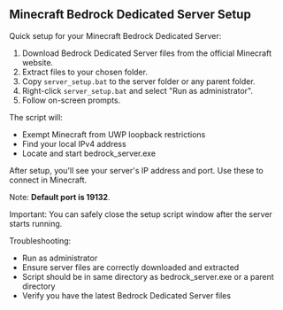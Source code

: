 ## Minecraft Bedrock Dedicated Server Setup

Quick setup for your Minecraft Bedrock Dedicated Server:

1. Download Bedrock Dedicated Server files from the official Minecraft website.
2. Extract files to your chosen folder.
3. Copy `server_setup.bat` to the server folder or any parent folder.
4. Right-click `server_setup.bat` and select "Run as administrator".
5. Follow on-screen prompts.

The script will:
- Exempt Minecraft from UWP loopback restrictions
- Find your local IPv4 address
- Locate and start bedrock_server.exe

After setup, you'll see your server's IP address and port. Use these to connect in Minecraft.

Note: **Default port is 19132**.

Important: You can safely close the setup script window after the server starts running.

Troubleshooting:
- Run as administrator
- Ensure server files are correctly downloaded and extracted
- Script should be in same directory as bedrock_server.exe or a parent directory
- Verify you have the latest Bedrock Dedicated Server files